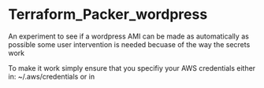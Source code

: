 # Terraform_Packer_wordpress
An experiment to see if a wordpress AMI can be made as automatically as possible 
some user intervention is needed becuase of the way the secrets work

To make it work simply ensure that you specifiy your AWS credentials either in:
~/.aws/credentials
or in 

